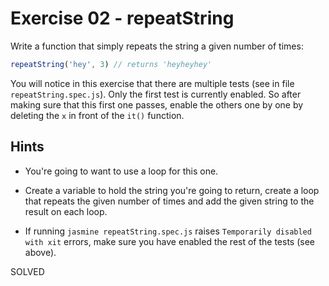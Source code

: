 # Exercise 02 - repeatString

Write a function that simply repeats the string a given number of times:

```javascript
repeatString('hey', 3) // returns 'heyheyhey'
```

You will notice in this exercise that there are multiple tests (see in file `repeatString.spec.js`). Only the first test is currently enabled. So after making sure that this first one passes, enable the others one by one by deleting the `x` in front of the `it()` function.


## Hints

- You're going to want to use a loop for this one.

- Create a variable to hold the string you're going to return, create a loop that repeats the given number of times and add the given string to the result on each loop.

- If running `jasmine repeatString.spec.js` raises `Temporarily disabled with xit` errors, make sure you have enabled the rest of the tests (see above).

SOLVED
